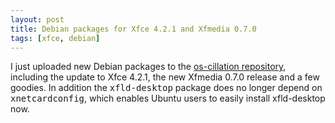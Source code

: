 ```yaml
---
layout: post
title: Debian packages for Xfce 4.2.1 and Xfmedia 0.7.0
tags: [xfce, debian]
---
```


I just uploaded new Debian packages to the <a href="http://os-works.com/view/debian/">os-cillation repository</a>, including the update to Xfce 4.2.1, the new Xfmedia 0.7.0 release and a few goodies. In addition the <tt>xfld-desktop</tt> package does no longer depend on <tt>xnetcardconfig</tt>, which enables Ubuntu users to easily install xfld-desktop now.
